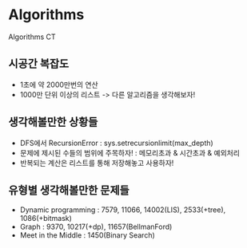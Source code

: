 # Algorithms
Algorithms CT

## 시공간 복잡도

- 1초에 약 2000만번의 연산
- 1000만 단위 이상의 리스트 -> 다른 알고리즘을 생각해보자!

## 생각해볼만한 상황들

- DFS에서 RecursionError : sys.setrecursionlimit(max_depth)
- 문제에 제시된 수들의 범위에 주목하자! : 메모리초과 & 시간초과 & 예외처리
- 반복되는 계산은 리스트를 통해 저장해놓고 사용하자!

## 유형별 생각해볼만한 문제들

- Dynamic programming : 7579, 11066, 14002(LIS), 2533(+tree), 1086(+bitmask)
- Graph : 9370, 10217(+dp), 11657(BellmanFord)
- Meet in the Middle : 1450(Binary Search)